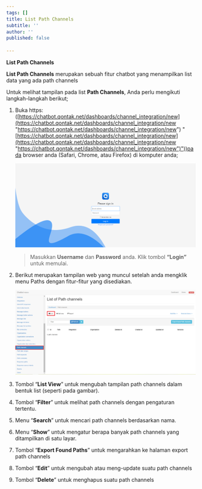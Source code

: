 ```yaml
---
tags: []
title: List Path Channels
subtitle: ''
author: ''
published: false

---
```

**List Path Channels**

**List Path Channels** merupakan sebuah fitur chatbot yang menampilkan list data yang ada path channels

Untuk melihat tampilan pada list **Path Channels**, Anda perlu mengikuti langkah-langkah berikut;

1. Buka https: ([https://chatbot.qontak.net/dashboards/channel_integration/new](https://chatbot.qontak.net/dashboards/channel_integration/new "https://chatbot.qontak.net/dashboards/channel_integration/new") "[https://chatbot.qontak.net/dashboards/channel_integration/new](https://chatbot.qontak.net/dashboards/channel_integration/new "https://chatbot.qontak.net/dashboards/channel_integration/new")"))pada browser anda (Safari, Chrome, atau Firefox) di komputer anda;

   ![](/uploads/channell.PNG)

   > Masukkan **Username** dan **Password** anda. Klik tombol **“Login”** untuk memulai.
2. Berikut merupakan tampilan web yang muncul setelah anda mengklik menu Paths dengan fitur-fitur yang disediakan.

   ![](/uploads/pathchannels1.PNG)
3. Tombol “**List View**” untuk mengubah tampilan path channels dalam bentuk list (seperti pada gambar).
4. Tombol “**Filter**” untuk melihat path channels dengan pengaturan tertentu.
5. Menu “**Search**” untuk mencari path channels berdasarkan nama.
6. Menu “**Show**” untuk mengatur berapa banyak path channels yang ditampilkan di satu layar.
7. Tombol “**Export Found Paths**” untuk mengarahkan ke halaman export path channels
8. Tombol “**Edit**” untuk mengubah atau meng-update suatu path channels
9. Tombol “**Delete**” untuk menghapus suatu path channels
